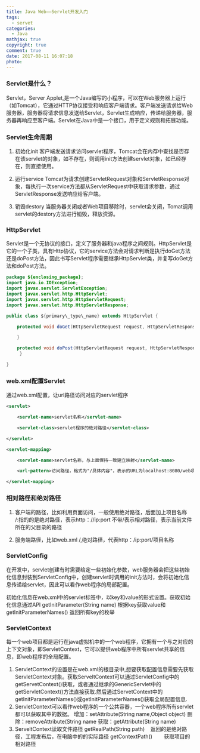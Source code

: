 ```yaml
---
title: Java Web——Servlet开发入门
tags:
  - servet
categories:
  - Java
mathjax: true
copyright: true
comment: true
date: 2017-08-11 16:07:18
photo:
---
```

### Servlet是什么？

Servlet，Server Applet,是一个Java编写的小程序，可以在Web服务器上运行（如Tomcat），它通过HTTP协议接受和响应客户端请求。客户端发送请求给Web服务器，服务器将请求信息发送给Servlet，Servlet生成响应，传递给服务器，服务器再响应至客户端。Servlet在Java中是一个接口，用于定义规则和拓展功能。
<!-- more -->

### Servlet生命周期

1. 初始化init
客户端发送请求访问servlet程序，Tomcat会在内存中查找是否存在该servlet的对象，如不存在，则调用init方法创建servlet对象，如已经存在，则直接使用。

2. 运行service
Tomcat为请求创建ServletRequest对象和ServletResponse对象，每执行一次service方法都从ServletRequest中获取请求参数，通过ServletResponse发送响应给客户端。

3. 销毁destory
当服务器关闭或者Web项目移除时，servlet会关闭，Tomat调用servlet的destory方法进行销毁，释放资源。

### HttpServlet

Servlet是一个无协议的接口，定义了服务器和java程序之间规则。HttpServlet是它的一个子类，具有Http协议，它的service方法会对请求判断是执行doGet方法还是doPost方法，因此书写Servlet程序需要继承HttpServlet类，并复写doGet方法和doPost方法。

```java
package ${enclosing_package};
import java.io.IOException;
import javax.servlet.ServletException;
import javax.servlet.http.HttpServlet;
import javax.servlet.http.HttpServletRequest;
import javax.servlet.http.HttpServletResponse;

public class ${primary\_type\_name} extends HttpServlet {

 	protected void doGet(HttpServletRequest request, HttpServletResponse response) throws ServletException, IOException {

    }

	protected void doPost(HttpServletRequest request, HttpServletResponse response) throws ServletException, IOException {
     }

}
```

### web.xml配置Servlet

通过web.xml配置，让url路径访问对应的servlet程序

```xml
<servlet>

	<servlet-name>servlet名称</servlet-name>

	<servlet-class>servlet程序的绝对路径</servlet-class>

</servlet>

<servlet-mapping>

	<servlet-name>servlet名称，与上面保持一致建立映射</servlet-name>

	<url-pattern>访问路径，格式为"/具体内容"，表示的URL为localhost:8080/web项目名/具体内容</url-pattern>

</servlet-mapping>
```

### 相对路径和绝对路径

1. 客户端的路径，比如利用页面访问，一般使用绝对路径，后面加上项目名称
  /:指的的是绝对路径，表示http：//ip:port
不带/表示相对路径，表示当前文件所在的父目录的路径

2. 服务端路径，比如web.xml
 /,绝对路径，代表http：/ip:port/项目名称

### ServletConfig

在开发中，servlet创建有时需要给定一些初始化参数，web服务器会把这些初始化信息封装到ServletConfig中，创建servlet时调用的init方法时，会将初始化信息传递给servlet，因此可以看作web程序的局部配置。

初始化信息在web.xml中的servlet标签中，以key和value的形式设置。获取初始化信息通过API getInitParameter(String name) 根据key获取value和 getInitParameterNames() 返回所有key的枚举

### ServletContext

每一个web项目都是运行在java虚拟机中的一个web程序，它拥有一个与之对应的上下文对象，即ServletContext，它可以提供web程序中所有servlet共享的信息，即web程序的全局配置。

1. ServletContext的设置是在web.xml的根目录中,想要获取配置信息需要先获取ServletContext对象。获取ServeltContext可以通过ServletConfig中的getServetContext()获取，或者通过继承的GenericServlet中的getServletContext()方法直接获取.然后通过ServetContext中的getInitParameterNames()或getInitParameterNames()获取全局配置信息.
2. ServletContext可以看作web程序的一个公共容器，一个web程序所有servlet都可以获取其中的数据。
	增加：setAttribute(String name,Object object)
	删除：removeAttribute(String name
	获取：getAttribute(String name)
3. ServeltContext读取文件路径
	getRealPath(String path)    返回的是绝对路径，工程发布后，在电脑中的的实际路径
    getContextPath()        获取项目的相对路径